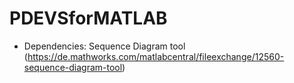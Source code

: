 # PDEVSforMATLAB

* Dependencies: Sequence Diagram tool (https://de.mathworks.com/matlabcentral/fileexchange/12560-sequence-diagram-tool)

